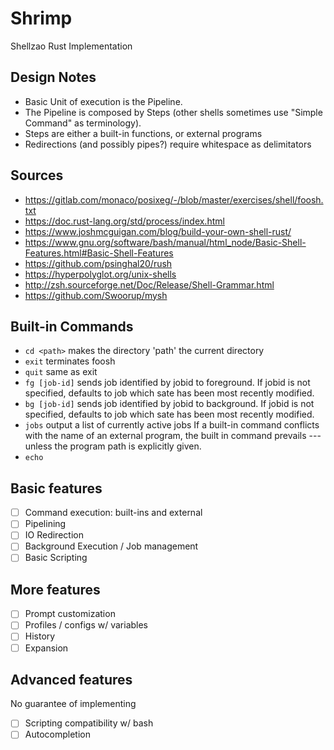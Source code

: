 # Shrimp
Shellzao Rust Implementation


## Design Notes
* Basic Unit of execution is the Pipeline.
* The Pipeline is composed by Steps (other shells sometimes use "Simple Command" as terminology).
* Steps are either a built-in functions, or external programs
* Redirections (and possibly pipes?) require whitespace as delimitators

## Sources
- https://gitlab.com/monaco/posixeg/-/blob/master/exercises/shell/foosh.txt
- https://doc.rust-lang.org/std/process/index.html
- https://www.joshmcguigan.com/blog/build-your-own-shell-rust/
- https://www.gnu.org/software/bash/manual/html_node/Basic-Shell-Features.html#Basic-Shell-Features
- https://github.com/psinghal20/rush
- https://hyperpolyglot.org/unix-shells
- http://zsh.sourceforge.net/Doc/Release/Shell-Grammar.html
- https://github.com/Swoorup/mysh

## Built-in Commands

* `cd <path>` makes the directory 'path' the current directory
* `exit` terminates foosh
* `quit` same as exit
* `fg [job-id]` sends job identified by jobid to foreground. If jobid is not specified, defaults to job which sate has been most recently modified.
* `bg [job-id]` sends job identified by jobid to background. If jobid is not specified, defaults to job which sate has been most recently modified.
* `jobs` output a list of currently active jobs  If a built-in command conflicts with the name of an external program, the built in command prevails --- unless the program path is explicitly given.
* `echo`


## Basic features
- [ ] Command execution: built-ins and external
- [ ] Pipelining
- [ ] IO Redirection
- [ ] Background Execution / Job management
- [ ] Basic Scripting

## More features
- [ ] Prompt customization
- [ ] Profiles / configs w/ variables
- [ ] History
- [ ] Expansion

## Advanced features
No guarantee of implementing
- [ ] Scripting compatibility w/ bash
- [ ] Autocompletion